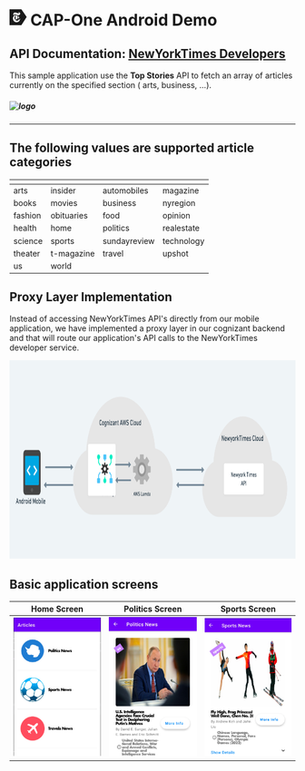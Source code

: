 # ![logo](.images/nyt_app_logo.png) CAP-One Android Demo

## API Documentation:  [<ins>NewYorkTimes Developers</ins>](https://documenter.getpostman.com/view/196489/UVkgxeW6)

This sample application use the **Top Stories** API to fetch an array of articles currently on the
specified section (
arts, business, ...).

##### ![logo](https://developer.nytimes.com/files/poweredby_nytimes_200b.png?v=1583354208360)

---

## The following values are supported article categories

|<!-- --> |<!-- --> |<!-- --> |<!-- --> |
| ------- | ------- | ------- | ------- |
| arts | insider | automobiles | magazine |
| books | movies | business | nyregion |
| fashion | obituaries | food  | opinion |
| health | home | politics | realestate |
| science | sports | sundayreview | technology |
| theater | t-magazine | travel | upshot |
| us | world |

## Proxy Layer Implementation

Instead of accessing NewYorkTimes API's directly from our mobile application, we have implemented a
proxy layer in our cognizant backend and that will route our application's API calls to the
NewYorkTimes developer service.
<p>
    <img src=".images/application_architecture.png" alt="App Architecture" width="800" height="350"/>
</p>

## Basic application screens

<p>

|Home Screen |Politics Screen | Sports Screen |
| ------- | ------- | ------- |
| ![](.images/home_screen.png)| ![](.images/news_politics.png) | ![](.images/news_sports.png)|

</p>
